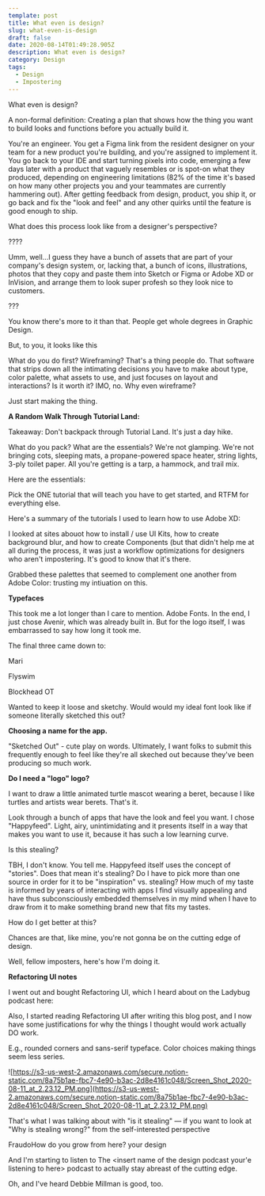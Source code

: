 ```yaml
---
template: post
title: What even is design?
slug: what-even-is-design
draft: false
date: 2020-08-14T01:49:28.905Z
description: What even is design?
category: Design
tags:
  - Design
  - Impostering
---
```

What even is design?

A non-formal definition: Creating a plan that shows how the thing you want to build looks and functions before you actually build it.

You're an engineer. You get a Figma link from the resident designer on your team for a new product you're building, and you're assigned to implement it. You go back to your IDE and start turning pixels into code, emerging a few days later with a product that vaguely resembles or is spot-on what they produced, depending on engineering limitations (82% of the time it's based on how many other projects you and your teammates are currently hammering out). After getting feedback from design, product, you ship it, or go back and fix the "look and feel" and any other quirks until the feature is good enough to ship.

What does this process look like from a designer's perspective?

???? <funny gif here>

Umm, well...I guess they have a bunch of assets that are part of your company's design system, or, lacking that, a bunch of icons, illustrations, photos that they copy and paste them into Sketch or Figma or Adobe XD or InVision, and arrange them to look super profesh so they look nice to customers.

??? <funny gif here>

You know there's more to it than that. People get whole degrees in Graphic Design.

But, to you, it looks like this

<insert image of a black box>

What do you do first? Wireframing? That's a thing people do. That software that strips down all the intimating decisions you have to make about type, color palette, what assets to use, and just focuses on layout and interactions? Is it worth it? IMO, no. Why even wireframe?

Just start making the thing.

**A Random Walk Through Tutorial Land:**

Takeaway: Don't backpack through Tutorial Land. It's just a day hike.

What do you pack? What are the essentials? We're not glamping. We're not bringing cots, sleeping mats, a propane-powered space heater, string lights, 3-ply toilet paper. All you're getting is a tarp, a hammock, and trail mix.

Here are the essentials:

Pick the ONE tutorial that will teach you have to get started, and RTFM for everything else.

Here's a summary of the tutorials I used to learn how to use Adobe XD:

I looked at sites abouot how to install / use UI Kits, how to create background blur, and how to create Components (but that didn't help me at all during the process, it was just a workflow optimizations for designers who aren't impostering. It's good to know that it's there.

Grabbed these palettes that seemed to complement one another from Adobe Color: trusting my intiuation on this. <Link to palettes>

**Typefaces**

This took me a lot longer than I care to mention. Adobe Fonts. In the end, I just chose Avenir, which was already built in. But for the logo itself, I was embarrassed to say how long it took me.

The final three came down to:

Mari

Flyswim

Blockhead OT

Wanted to keep it loose and sketchy. Would would my ideal font look like if someone literally sketched this out?

**Choosing a name for the app.**

"Sketched Out" - cute play on words. Ultimately, I want folks to submit this frequently enough to feel like they're all skeched out because they've been producing so much work.

**Do I need a "logo" logo?**

I want to draw a little animated turtle mascot wearing a beret, because I like turtles and artists wear berets. That's it.

Look through a bunch of apps that have the look and feel you want. I chose "Happyfeed". Light, airy, unintimidating and it presents itself in a way that makes you want to use it, because it has such a low learning curve.

Is this stealing?

TBH, I don't know. You tell me. Happyfeed itself uses the concept of "stories". Does that mean it's stealing? Do I have to pick more than one source in order for it to be "inspiration" vs. stealing? How much of my taste is informed by years of interacting with apps I find visually appealing and have thus subconsciously embedded themselves in my mind when I have to draw from it to make something brand new that fits my tastes.

How do I get better at this?

Chances are that, like mine, you're not gonna be on the cutting edge of design.

Well, fellow imposters, here's how I'm doing it.

**Refactoring UI notes**

I went out and bought Refactoring UI, which I heard about on the Ladybug podcast here:

Also, I started reading Refactoring UI after writing this blog post, and I now have some justifications for why the things I thought would work actually DO work.

E.g., rounded corners and sans-serif typeface. Color choices making things seem less series.

![https://s3-us-west-2.amazonaws.com/secure.notion-static.com/8a75b1ae-fbc7-4e90-b3ac-2d8e4161c048/Screen_Shot_2020-08-11_at_2.23.12_PM.png](https://s3-us-west-2.amazonaws.com/secure.notion-static.com/8a75b1ae-fbc7-4e90-b3ac-2d8e4161c048/Screen_Shot_2020-08-11_at_2.23.12_PM.png)

That's what I was talking about with "is it stealing" — if you want to look at "Why is stealing wrong?" from the self-interested perspective

FraudoHow do you grow from here? your design

And I'm starting to listen to The <insert name of the design podcast your'e listening to here> podcast to actually stay abreast of the cutting edge.

Oh, and I've heard Debbie Millman is good, too.
